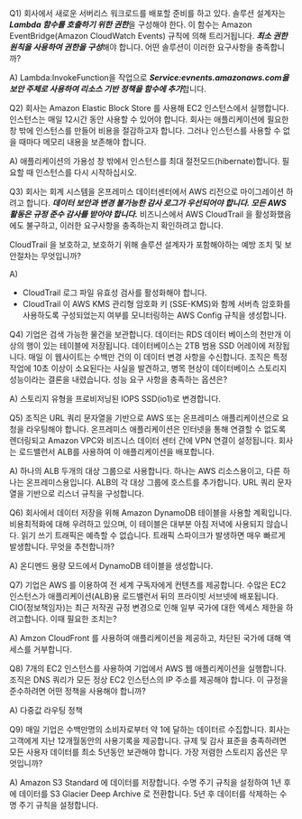 Q1) 회사에서 새로운 서버리스 워크로드를 배포할 준비를 하고 있다. 솔루션 설계자는 ***Lambda 함수를 호출하기 위한 권한***을 구성해야 한다. 이 함수는 Amazon EventBridge(Amazon CloudWatch Events) 규칙에 의해 트리거됩니다. ***최소 권한 원칙을 사용하여 권한을 구성***해야 합니다. 어떤 솔루션이 이러한 요구사항을 충족합니까?

A) Lambda:InvokeFunction을 작업으로 ***Service:evnents.amazonaws.com을 보안 주체로 사용하여 리소스 기반 정책을 함수에 추가***합니다.

Q2) 회사는 Amazon Elastic Block Store 를 사용해 EC2 인스턴스에서 실행합니다. 인스턴스는 매일 12시간 동안 사용할 수 있어야 합니다. 회사는 애플리케이션에 필요한 창 밖에 인스턴스를 만들어 비용을 절감하고자 합니다. 그러나 인스턴스를 사용할 수 없을 때마다 메모리 내용을 보존해야 합니다.

A) 애플리케이션의 가용성 창 밖에서 인스턴스를 최대 절전모드(hibernate)합니다. 필요할 때 인스턴스를 다시 시작하십시오.

Q3) 회사는 회계 시스템을 온프레미스 데이터센터에서 AWS 리전으로 마이그레이션 하려고 합니다. ***데이터 보안과 변경 불가능한 감사 로그가 우선되어야 합니다. 모든 AWS 활동은 규정 준수 감사를 받아야 합니다.*** 비즈니스에서 AWS CloudTrail 을 활성화했음에도 불구하고, 이러한 요구사항을 충족하는지 확인하려고 합니다.

CloudTrail 을 보호하고, 보호하기 위해 솔루션 설계자가 포함해야하는 예방 조치 및 보안절차는 무엇입니까?

A)

- CloudTrail 로그 파일 유효성 검사를 활성화해야 합니다.
- CloudTrail 이 AWS KMS 관리형 암호화 키 (SSE-KMS)와 함께 서버측 암호화를 사용하도록 구성되었는지 여부를 모니터링하는 AWS Config 규칙을 생성합니다.

Q4) 기업은 검색 가능한 물건을 보관합니다. 데이터는 RDS 데이터 베이스의 천만개 이상의 행이 있는 테이블에 저장됩니다. 데이터베이스는 2TB 범용 SSD 어레이에 저장됩니다. 매일 이 웹사이트는 수백만 건의 이 데이터 변경 사항을 수신합니다. 조직은 특정 작업에 10초 이상이 소요된다는 사실을 발견하고, 병목 현상이 데이터베이스 스토리지 성능이라는 결론을 내렸습니다. 성능 요구 사항을 충족하는 옵션은?

A) 스토리지 유형을 프로비저닝된 IOPS SSD(io1)로 변경합니다.


Q5) 조직은 URL 쿼리 문자열을 기반으로 AWS 또는 온프레미스 애플리케이션으로 요청을 라우팅해야 합니다. 온프레미스 애플리케이션은 인터넷을 통해 연결할 수 없도록 렌더링되고 Amazon VPC와 비즈니스 데이터 센터 간에 VPN 연결이 설정됩니다. 회사는 로드밸런서 ALB를 사용하여 이 애플리케이션을 배포합니다.

A) 하나의 ALB 두개의 대상 그룹으로 사용합니다. 하나는 AWS 리소스용이고, 다른 하나는 온프레미스용입니다. ALB의 각 대상 그룹에 호스트를 추가합니다. URL 쿼리 문자열을 기반으로 리스너 규칙을 구성합니다.

Q6) 회사에서 데이터 저장을 위해 Amazon DynamoDB 테이블을 사용할 계획입니다. 비용최적화에 대해 우려하고 있으며, 이 테이블은 대부분 아침 저녁에 사용되지 않습니다. 읽기 쓰기 트래픽은 예측할 수 없습니다. 트래픽 스파이크가 발생하면 매우 빠르게 발생합니다. 무엇을 추천합니까?

A) 온디멘드 용량 모드에서 DynamoDB 테이블을 생성합니다.

Q7) 기업은 AWS 를 이용하여 전 세계 구독자에게 컨텐츠를 제공합니다. 수많은 EC2 인스턴스가 애플리케이션(ALB)용 로드밸런서 뒤의 프라이빗 서브넷에 배포됩니다. CIO(정보책임자)는 최근 저작권 규정 변경으로 인해 일부 국가에 대한 엑세스 제한을 하려고합니다. 이때 필요한 조치는?

A) Amzon CloudFront 를 사용하여 애플리케이션을 제공하고, 차단된 국가에 대해 액세스를 거부합니다.

Q8) 7개의 EC2 인스턴스를 사용하여 기업에서 AWS 웹 애플리케이션을 실행합니다. 조직은 DNS 쿼리가 모든 정상 EC2 인스턴스의 IP 주소를 제공해야 합니다. 이 규정을 준수하려면 어떤 정책을 사용해야 합니까?

A) 다중값 라우팅 정책

Q9) 매일 기업은 수백만명의 소비자로부터 약 1에 달하는 데이터르 수집합니다. 회사는 고객에게 지난 12개월동안의 사용기록을 제공합니다. 규제 및 감사 표준을 충족하려면 모든 사용자 데이터를 최소 5년동안 보관해야 합니다. 가장 저렴한 스토리지 옵션은 무엇입니까?

A) Amazon S3 Standard 에 데이터를 저장합니다. 수명 주기 규칙을 설정하여 1년 후에 데이터를 S3 Glacier Deep Archive 로 전환합니다. 5년 후 데이터를 삭제하는 수명 주기 규칙을 설정합니다.